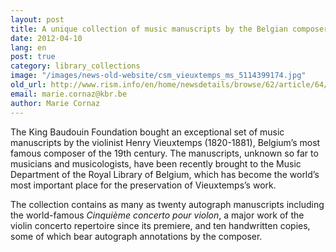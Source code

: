 ```yaml
---
layout: post
title: A unique collection of music manuscripts by the Belgian composer Henry Vieuxtemps in the Music Department of the Royal Library of Belgium
date: 2012-04-10
lang: en
post: true
category: library_collections
image: "/images/news-old-website/csm_vieuxtemps_ms_5114399174.jpg"
old_url: http://www.rism.info/en/home/newsdetails/browse/62/article/64/a-unique-collection-of-music-manuscripts-by-the-belgian-composer-henry-vieuxtemps-in-the-music-depar.html
email: marie.cornaz@kbr.be
author: Marie Cornaz
---
```


The King Baudouin Foundation bought an exceptional set of music manuscripts by the violinist Henry Vieuxtemps (1820-1881), Belgium’s most famous composer of the 19th century. The manuscripts, unknown so far to musicians and musicologists, have been recently brought to the Music Department of the Royal Library of Belgium, which has become the world’s most important place for the preservation of Vieuxtemps’s work.

The collection contains as many as twenty autograph manuscripts including the world-famous _Cinquième concerto pour violon_, a major work of the violin concerto repertoire since its premiere, and ten handwritten copies, some of which bear autograph annotations by the composer.